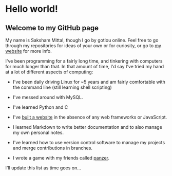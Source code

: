 # Hello world!

## Welcome to my GitHub page

My name is Saksham Mittal, though I go by gotlou online. Feel free to go through my repositories for ideas of your own or for curiosity, or go to [my website](https://gotlougit.github.io) for more info.

I've been programming for a fairly long time, and tinkering with computers for much longer than that. In that amount of time, I'd say I've tried my hand at a lot of different aspects of computing:

- I've been daily driving Linux for ~5 years and am fairly comfortable with the command line (still learning shell scripting)

- I've messed around with MySQL.

- I've learned Python and C

- I've [built a website](https://gotlougit.github.io) in the absence of any web frameworks or JavaScript.

- I learned Markdown to write better documentation and to also manage my own personal notes.

- I've learned how to use version control software to manage my projects and merge contributions in branches.

- I wrote a game with my friends called [panzer](https://github.com/gotlougit/panzer).

I'll update this list as time goes on...
